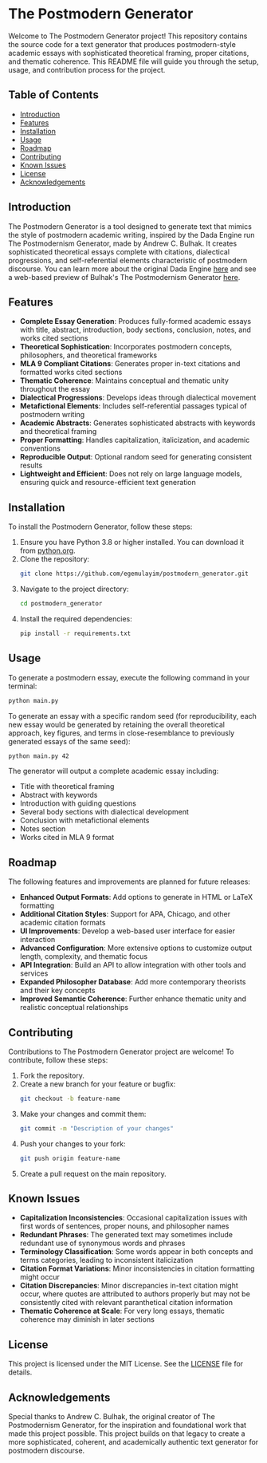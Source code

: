 # The Postmodern Generator

Welcome to The Postmodern Generator project! This repository contains the source code for a text generator that produces postmodern-style academic essays with sophisticated theoretical framing, proper citations, and thematic coherence. This README file will guide you through the setup, usage, and contribution process for the project.

## Table of Contents

- [Introduction](#introduction)
- [Features](#features)
- [Installation](#installation)
- [Usage](#usage)
- [Roadmap](#roadmap)
- [Contributing](#contributing)
- [Known Issues](#known-issues)
- [License](#license)
- [Acknowledgements](#acknowledgements)

## Introduction

The Postmodern Generator is a tool designed to generate text that mimics the style of postmodern academic writing, inspired by the Dada Engine run The Postmodernism Generator, made by Andrew C. Bulhak. It creates sophisticated theoretical essays complete with citations, dialectical progressions, and self-referential elements characteristic of postmodern discourse. You can learn more about the original Dada Engine [here](https://dev.null.org/dadaengine/) and see a web-based preview of Bulhak's The Postmodernism Generator [here](https://www.elsewhere.org/journal/pomo).

## Features

- **Complete Essay Generation**: Produces fully-formed academic essays with title, abstract, introduction, body sections, conclusion, notes, and works cited sections
- **Theoretical Sophistication**: Incorporates postmodern concepts, philosophers, and theoretical frameworks
- **MLA 9 Compliant Citations**: Generates proper in-text citations and formatted works cited sections
- **Thematic Coherence**: Maintains conceptual and thematic unity throughout the essay
- **Dialectical Progressions**: Develops ideas through dialectical movement
- **Metafictional Elements**: Includes self-referential passages typical of postmodern writing
- **Academic Abstracts**: Generates sophisticated abstracts with keywords and theoretical framing
- **Proper Formatting**: Handles capitalization, italicization, and academic conventions
- **Reproducible Output**: Optional random seed for generating consistent results
- **Lightweight and Efficient**: Does not rely on large language models, ensuring quick and resource-efficient text generation

## Installation

To install the Postmodern Generator, follow these steps:

1. Ensure you have Python 3.8 or higher installed. You can download it from [python.org](https://www.python.org/).
2. Clone the repository:
    ```bash
    git clone https://github.com/egemulayim/postmodern_generator.git
    ```
3. Navigate to the project directory:
    ```bash
    cd postmodern_generator
    ```
4. Install the required dependencies:
    ```bash
    pip install -r requirements.txt
    ```

## Usage

To generate a postmodern essay, execute the following command in your terminal:

```bash
python main.py
```

To generate an essay with a specific random seed (for reproducibility, each new essay would be generated by retaining the overall theoretical approach, key figures, and terms in close-resemblance to previously generated essays of the same seed):

```bash
python main.py 42
```

The generator will output a complete academic essay including:
- Title with theoretical framing
- Abstract with keywords
- Introduction with guiding questions
- Several body sections with dialectical development
- Conclusion with metafictional elements
- Notes section
- Works cited in MLA 9 format

## Roadmap

The following features and improvements are planned for future releases:

- **Enhanced Output Formats**: Add options to generate in HTML or LaTeX formatting
- **Additional Citation Styles**: Support for APA, Chicago, and other academic citation formats
- **UI Improvements**: Develop a web-based user interface for easier interaction
- **Advanced Configuration**: More extensive options to customize output length, complexity, and thematic focus
- **API Integration**: Build an API to allow integration with other tools and services
- **Expanded Philosopher Database**: Add more contemporary theorists and their key concepts
- **Improved Semantic Coherence**: Further enhance thematic unity and realistic conceptual relationships

## Contributing

Contributions to The Postmodern Generator project are welcome! To contribute, follow these steps:

1. Fork the repository.
2. Create a new branch for your feature or bugfix:
    ```bash
    git checkout -b feature-name
    ```
3. Make your changes and commit them:
    ```bash
    git commit -m "Description of your changes"
    ```
4. Push your changes to your fork:
    ```bash
    git push origin feature-name
    ```
5. Create a pull request on the main repository.

## Known Issues

- **Capitalization Inconsistencies**: Occasional capitalization issues with first words of sentences, proper nouns, and philosopher names
- **Redundant Phrases**: The generated text may sometimes include redundant use of synonymous words and phrases
- **Terminology Classification**: Some words appear in both concepts and terms categories, leading to inconsistent italicization
- **Citation Format Variations**: Minor inconsistencies in citation formatting might occur
- **Citation Discrepancies**: Minor discrepancies in-text citation might occur, where quotes are attributed to authors properly but may not be consistently cited with relevant paranthetical citation information
- **Thematic Coherence at Scale**: For very long essays, thematic coherence may diminish in later sections

## License

This project is licensed under the MIT License. See the [LICENSE](LICENSE) file for details.

## Acknowledgements

Special thanks to Andrew C. Bulhak, the original creator of The Postmodernism Generator, for the inspiration and foundational work that made this project possible. This project builds on that legacy to create a more sophisticated, coherent, and academically authentic text generator for postmodern discourse.